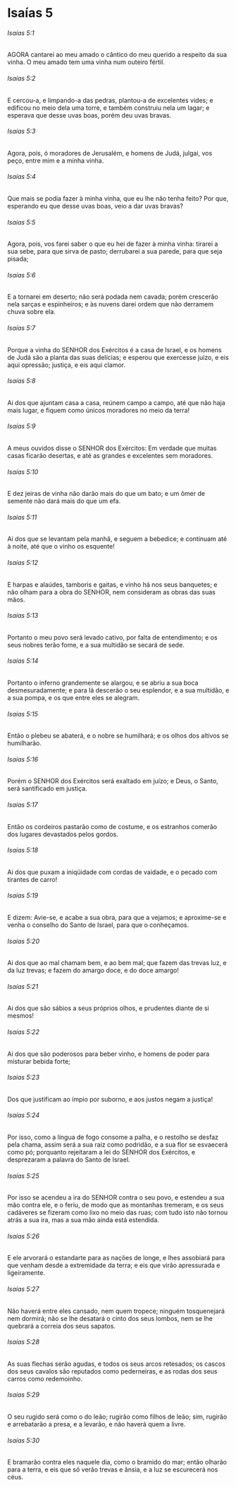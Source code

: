 # Isaías 5

###### Isaías 5:1

AGORA cantarei ao meu amado o cântico do meu querido a respeito da sua vinha. O meu amado tem uma vinha num outeiro fértil.

###### Isaías 5:2

E cercou-a, e limpando-a das pedras, plantou-a de excelentes vides; e edificou no meio dela uma torre, e também construiu nela um lagar; e esperava que desse uvas boas, porém deu uvas bravas.

###### Isaías 5:3

Agora, pois, ó moradores de Jerusalém, e homens de Judá, julgai, vos peço, entre mim e a minha vinha.

###### Isaías 5:4

Que mais se podia fazer à minha vinha, que eu lhe não tenha feito? Por que, esperando eu que desse uvas boas, veio a dar uvas bravas?

###### Isaías 5:5

Agora, pois, vos farei saber o que eu hei de fazer à minha vinha: tirarei a sua sebe, para que sirva de pasto; derrubarei a sua parede, para que seja pisada;

###### Isaías 5:6

E a tornarei em deserto; não será podada nem cavada; porém crescerão nela sarças e espinheiros; e às nuvens darei ordem que não derramem chuva sobre ela.

###### Isaías 5:7

Porque a vinha do SENHOR dos Exércitos é a casa de Israel, e os homens de Judá são a planta das suas delícias; e esperou que exercesse juízo, e eis aqui opressão; justiça, e eis aqui clamor.

###### Isaías 5:8

Ai dos que ajuntam casa a casa, reúnem campo a campo, até que não haja mais lugar, e fiquem como únicos moradores no meio da terra!

###### Isaías 5:9

A meus ouvidos disse o SENHOR dos Exércitos: Em verdade que muitas casas ficarão desertas, e até as grandes e excelentes sem moradores.

###### Isaías 5:10

E dez jeiras de vinha não darão mais do que um bato; e um ômer de semente não dará mais do que um efa.

###### Isaías 5:11

Ai dos que se levantam pela manhã, e seguem a bebedice; e continuam até à noite, até que o vinho os esquente!

###### Isaías 5:12

E harpas e alaúdes, tamboris e gaitas, e vinho há nos seus banquetes; e não olham para a obra do SENHOR, nem consideram as obras das suas mãos.

###### Isaías 5:13

Portanto o meu povo será levado cativo, por falta de entendimento; e os seus nobres terão fome, e a sua multidão se secará de sede.

###### Isaías 5:14

Portanto o inferno grandemente se alargou, e se abriu a sua boca desmesuradamente; e para lá descerão o seu esplendor, e a sua multidão, e a sua pompa, e os que entre eles se alegram.

###### Isaías 5:15

Então o plebeu se abaterá, e o nobre se humilhará; e os olhos dos altivos se humilharão.

###### Isaías 5:16

Porém o SENHOR dos Exércitos será exaltado em juízo; e Deus, o Santo, será santificado em justiça.

###### Isaías 5:17

Então os cordeiros pastarão como de costume, e os estranhos comerão dos lugares devastados pelos gordos.

###### Isaías 5:18

Ai dos que puxam a iniqüidade com cordas de vaidade, e o pecado com tirantes de carro!

###### Isaías 5:19

E dizem: Avie-se, e acabe a sua obra, para que a vejamos; e aproxime-se e venha o conselho do Santo de Israel, para que o conheçamos.

###### Isaías 5:20

Ai dos que ao mal chamam bem, e ao bem mal; que fazem das trevas luz, e da luz trevas; e fazem do amargo doce, e do doce amargo!

###### Isaías 5:21

Ai dos que são sábios a seus próprios olhos, e prudentes diante de si mesmos!

###### Isaías 5:22

Ai dos que são poderosos para beber vinho, e homens de poder para misturar bebida forte;

###### Isaías 5:23

Dos que justificam ao ímpio por suborno, e aos justos negam a justiça!

###### Isaías 5:24

Por isso, como a língua de fogo consome a palha, e o restolho se desfaz pela chama, assim será a sua raiz como podridão, e a sua flor se esvaecerá como pó; porquanto rejeitaram a lei do SENHOR dos Exércitos, e desprezaram a palavra do Santo de Israel.

###### Isaías 5:25

Por isso se acendeu a ira do SENHOR contra o seu povo, e estendeu a sua mão contra ele, e o feriu, de modo que as montanhas tremeram, e os seus cadáveres se fizeram como lixo no meio das ruas; com tudo isto não tornou atrás a sua ira, mas a sua mão ainda está estendida.

###### Isaías 5:26

E ele arvorará o estandarte para as nações de longe, e lhes assobiará para que venham desde a extremidade da terra; e eis que virão apressurada e ligeiramente.

###### Isaías 5:27

Não haverá entre eles cansado, nem quem tropece; ninguém tosquenejará nem dormirá; não se lhe desatará o cinto dos seus lombos, nem se lhe quebrará a correia dos seus sapatos.

###### Isaías 5:28

As suas flechas serão agudas, e todos os seus arcos retesados; os cascos dos seus cavalos são reputados como pederneiras, e as rodas dos seus carros como redemoinho.

###### Isaías 5:29

O seu rugido será como o do leão; rugirão como filhos de leão; sim, rugirão e arrebatarão a presa, e a levarão, e não haverá quem a livre.

###### Isaías 5:30

E bramarão contra eles naquele dia, como o bramido do mar; então olharão para a terra, e eis que só verão trevas e ânsia, e a luz se escurecerá nos céus.

